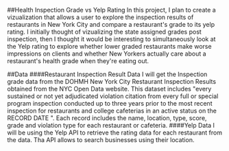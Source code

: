 ##Health Inspection Grade vs Yelp Rating
In this project, I plan to create a vizualization that allows a user to explore the inspection results of restaurants in New York City and compare a restaurant's grade to its yelp rating. I initially thought of vizualizing the state assigned grades post inspection, then I thought it would be interesting to simultaneously look at the Yelp rating to explore whether lower graded restaurants make worse impressions on clients and whether New Yorkers actually care about a restaurant's health grade when they're eating out.

##Data
####Restaurant Inspection Result Data
I will get the Inspection grade data from the DOHMH New York City Restaurant Inspection Results obtained from the NYC Open Data website. This dataset includes "every sustained or not yet adjudicated violation citation from every full or special program inspection conducted up to three years prior to the most recent inspection for restaurants and college cafeterias in an active status on the RECORD DATE ". Each record includes the name, location, type, score, grade and violation type for each restaurant or cafeteria.
####Yelp Data
I will be using the Yelp API to retrieve the rating data for each restaurant from the data. Tha API allows to search businesses using their location.
